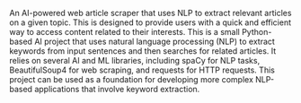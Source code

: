 An AI-powered web article scraper that uses NLP to extract relevant articles on a given topic. This is designed to provide users with a quick and efficient way to access content related to their interests.
This is a small Python-based AI project that uses natural language processing (NLP) to extract keywords from input sentences and then searches for related articles. It relies on several AI and ML libraries, including spaCy for NLP tasks, BeautifulSoup4 for web scraping, and requests for HTTP requests. This project can be used as a foundation for developing more complex NLP-based applications that involve keyword extraction.
